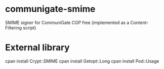 communigate-smime
=================

SMIME signer for CommuniGate CGP free (implemented as a Content-Filtering script)

External library
=================

cpan install Crypt::SMIME
cpan install Getopt::Long
cpan install Pod::Usage
